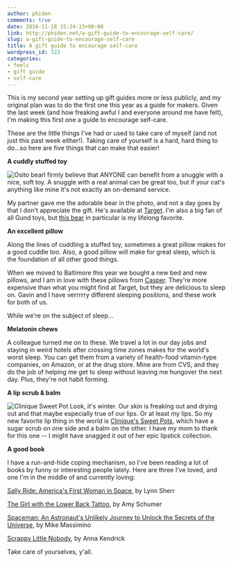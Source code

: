 ```yaml
---
author: phiden
comments: true
date: 2016-11-18 15:24:13+00:00
link: http://phiden.net/a-gift-guide-to-encourage-self-care/
slug: a-gift-guide-to-encourage-self-care
title: A gift guide to encourage self-care
wordpress_id: 323
categories:
- feels
- gift guide
- self-care
---
```


This is my second year setting up gift guides more or less publicly, and my original plan was to do the first one this year as a guide for makers. Given the last week (and how freaking awful I and everyone around me have felt), I'm making this first one a guide to encourage self-care. 

These are the little things I've had or used to take care of myself (and not just this past week either!). Taking care of yourself is a hard, hard thing to do...so here are five things that can make that easier! 

**A cuddly stuffed toy**

![Osito bear](http://phiden.net/wp-content/uploads/2016/11/Screen-Shot-2016-11-18-at-9.45.50-AM.png)I firmly believe that ANYONE can benefit from a snuggle with a nice, soft toy. A snuggle with a real animal can be great too, but if your cat's anything like mine it's not exactly an on-demand service. 

My partner gave me the adorable bear in the photo, and not a day goes by that I don't appreciate the gift. He's available at [Target](http://www.target.com/p/stuffed-bear-character-throw-pillow-pillowfort/-/A-50089205). I'm also a big fan of all Gund toys, but [this bear](https://www.gund.com/product/snuffles+bear+white+-+4030285.do?sortby=ourPicksAscend&refType=&from=fn) in particular is my lifelong favorite.

**An excellent pillow**

Along the lines of cuddling a stuffed toy, sometimes a great pillow makes for a good cuddle too. Also, a good pillow will make for great sleep, which is the foundation of all other good things. 

When we moved to Baltimore this year we bought a new bed and new pillows, and I am in love with these pillows from [Casper](https://casper.com/pillows). They're more expensive than what you might find at Target, but they are delicious to sleep on. Gavin and I have verrrrry different sleeping positions, and these work for both of us. 

While we're on the subject of sleep...

**Melatonin chews**

A colleague turned me on to these. We travel a lot in our day jobs and staying in weird hotels after crossing time zones makes for the world's worst sleep. You can get them from a variety of health-food vitamin-type companies, on Amazon, or at the drug store. Mine are from CVS, and they do the job of helping me get to sleep without leaving me hungover the next day. Plus, they're not habit forming.

**A lip scrub & balm**

![Clinique Sweet Pot](http://phiden.net/wp-content/uploads/2016/11/s1770213-main-Lhero.jpg) Look, it's winter. Our skin is freaking out and drying out and that maybe especially true of our lips. Or at least my lips. So my new favorite lip thing in the world is [Clinique's Sweet Pots](http://www.sephora.com/sweet-pots-sugar-scrub-lip-balm-P405130?skuId=1770213&icid2=products%20grid%3Ap405130), which have a sugar scrub on one side and a balm on the other. I have my mom to thank for this one -- I might have snagged it out of her epic lipstick collection. 

**A good book**

I have a run-and-hide coping mechanism, so I've been reading a lot of books by funny or interesting people lately. Here are three I've loved, and one I'm in the middle of and currently loving:

[Sally Ride: America's First Woman in Space](https://www.amazon.com/Sally-Ride-Americas-First-Woman/dp/1476725772/), by Lynn Sherr

[The Girl with the Lower Back Tattoo](https://www.amazon.com/Girl-Lower-Back-Tattoo/dp/1501139886/), by Amy Schumer

[Spaceman: An Astronaut's Unlikely Journey to Unlock the Secrets of the Universe](https://www.amazon.com/Spaceman-Astronauts-Unlikely-Journey-Universe), by Mike Massimino

[Scrappy Little Nobody](https://www.amazon.com/Scrappy-Little-Nobody-Anna-Kendrick/dp/1501117203), by Anna Kendrick

Take care of yourselves, y'all.


